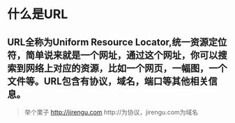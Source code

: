 # 什么是URL
## URL全称为Uniform Resource Locator,统一资源定位符，简单说来就是一个网址，通过这个网址，你可以搜索到网络上对应的资源，比如一个网页，一幅图，一个文件等。URL包含有协议，域名，端口等其他相关信息。
> 举个栗子  http://jirengu.com
http://为协议，jirengu.com为域名

